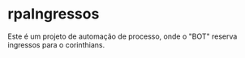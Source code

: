 # rpaIngressos

Este é um projeto de automação de processo, onde o "BOT" reserva ingressos para o corinthians.
